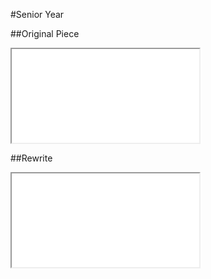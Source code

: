 #Senior Year

##Original Piece
<iframe class="document autofit" src="original/doc.html" scrolling="no"></iframe>

##Rewrite
<iframe class="document autofit" src="rewrite/doc.html" scrolling="no"></iframe>
